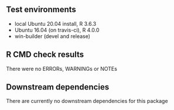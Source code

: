 ## Test environments
* local Ubuntu 20.04 install, R 3.6.3
* Ubuntu 16.04 (on travis-ci), R 4.0.0
* win-builder (devel and release)

## R CMD check results
There were no ERRORs, WARNINGs or NOTEs

## Downstream dependencies
There are currently no downstream dependencies for this package
